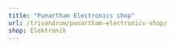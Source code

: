 ```yaml
---
title: "Punartham Electronics shop"
url: /trivandrum/punartham-electronics-shop/
shop: Elektronik
---
```

